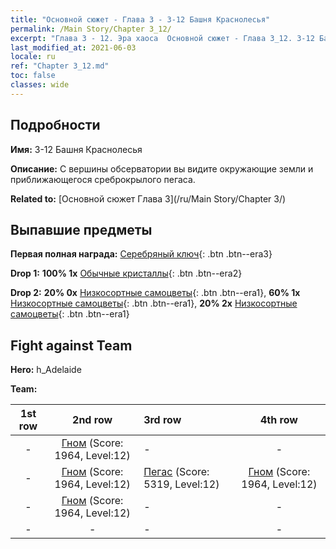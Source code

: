 ```yaml
---
title: "Основной сюжет - Глава 3 - 3-12 Башня Краснолесья"
permalink: /Main Story/Chapter 3_12/
excerpt: "Глава 3 - 12. Эра хаоса  Основной сюжет - Глава 3_12. 3-12 Башня Краснолесья"
last_modified_at: 2021-06-03
locale: ru
ref: "Chapter 3_12.md"
toc: false
classes: wide
---
```


## Подробности

 **Имя:** 3-12 Башня Краснолесья

 **Описание:** С вершины обсерватории вы видите окружающие земли и приближающегося среброкрылого пегаса.

 **Related to:** [Основной сюжет Глава 3](/ru/Main Story/Chapter 3/)

## Выпавшие предметы

 **Первая полная награда:** [Серебряный ключ](/ItemsRU/con_693/){: .btn .btn--era3}

 **Drop 1:** **100% 1x** [Обычные кристаллы](/ItemsRU/mat_11/){: .btn .btn--era2}

 **Drop 2:** **20% 0x** [Низкосортные самоцветы](/ItemsRU/mat_4/){: .btn .btn--era1}, **60% 1x** [Низкосортные самоцветы](/ItemsRU/mat_4/){: .btn .btn--era1}, **20% 2x** [Низкосортные самоцветы](/ItemsRU/mat_4/){: .btn .btn--era1}


## Fight against Team
 **Hero:** h_Adelaide

 **Team:**


  | 1st row | 2nd row | 3rd row | 4th row |
  |:----:|:----:|:----|:----:|
  | - | [Гном](/ru/units/Dwarf/) (Score: 1964, Level:12)  | - | - |
  | - | [Гном](/ru/units/Dwarf/) (Score: 1964, Level:12)  | [Пегас](/ru/units/Pegasus/) (Score: 5319, Level:12)  | [Гном](/ru/units/Dwarf/) (Score: 1964, Level:12)  |
  | - | [Гном](/ru/units/Dwarf/) (Score: 1964, Level:12)  | - | - |
  | - | - | - | - |


